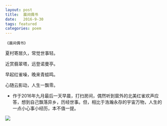 ```yaml
---
layout: post
title:  晨间偶书
date:   2016-9-30
tags: featured
categories: poem
---
```

`《晨间偶书》`

夏村寄居久，常觉世事轻。

近赏翡翠塔，远登诺曼亭。

早起红雀噪，晚来青蛙鸣。

心随云影动，人生一飘零。

<!--more-->

- 作于2016年九月最后一天早晨，打扫房间，偶然听到窗外的北美红雀欢声应答，想到自己飘落异乡，历经世事。但，相比于浩瀚永存的宇宙万物，人生的一点小心事小经历，本不值一提。

![]({{site.url}}/Images/30.png)

<script>
  (function(i,s,o,g,r,a,m){i['GoogleAnalyticsObject']=r;i[r]=i[r]||function(){
  (i[r].q=i[r].q||[]).push(arguments)},i[r].l=1*new Date();a=s.createElement(o),
  m=s.getElementsByTagName(o)[0];a.async=1;a.src=g;m.parentNode.insertBefore(a,m)
  })(window,document,'script','https://www.google-analytics.com/analytics.js','ga');

  ga('create', 'UA-85986843-1', 'auto');
  ga('send', 'pageview');

</script>